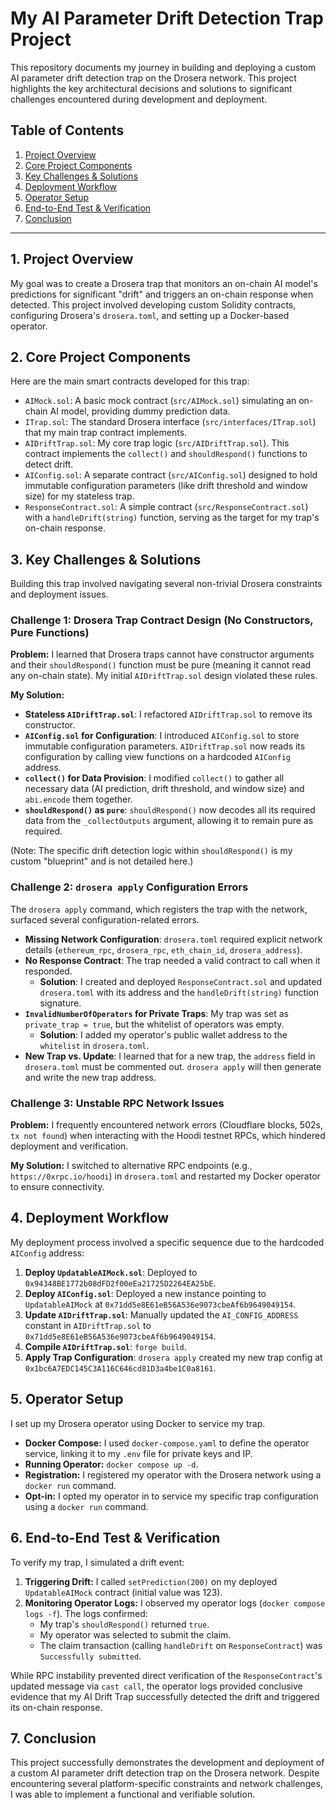 # My AI Parameter Drift Detection Trap Project

This repository documents my journey in building and deploying a custom AI parameter drift detection trap on the Drosera network. This project highlights the key architectural decisions and solutions to significant challenges encountered during development and deployment.

## Table of Contents

1.  [Project Overview](#1-project-overview)
2.  [Core Project Components](#2-core-project-components)
3.  [Key Challenges & Solutions](#3-key-challenges--solutions)
4.  [Deployment Workflow](#4-deployment-workflow)
5.  [Operator Setup](#5-operator-setup)
6.  [End-to-End Test & Verification](#6-end-to-end-test--verification)
7.  [Conclusion](#7-conclusion)

---

## 1. Project Overview

My goal was to create a Drosera trap that monitors an on-chain AI model's predictions for significant "drift" and triggers an on-chain response when detected. This project involved developing custom Solidity contracts, configuring Drosera's `drosera.toml`, and setting up a Docker-based operator.

## 2. Core Project Components

Here are the main smart contracts developed for this trap:

*   `AIMock.sol`: A basic mock contract (`src/AIMock.sol`) simulating an on-chain AI model, providing dummy prediction data.
*   `ITrap.sol`: The standard Drosera interface (`src/interfaces/ITrap.sol`) that my main trap contract implements.
*   `AIDriftTrap.sol`: My core trap logic (`src/AIDriftTrap.sol`). This contract implements the `collect()` and `shouldRespond()` functions to detect drift.
*   `AIConfig.sol`: A separate contract (`src/AIConfig.sol`) designed to hold immutable configuration parameters (like drift threshold and window size) for my stateless trap.
*   `ResponseContract.sol`: A simple contract (`src/ResponseContract.sol`) with a `handleDrift(string)` function, serving as the target for my trap's on-chain response.

## 3. Key Challenges & Solutions

Building this trap involved navigating several non-trivial Drosera constraints and deployment issues.

### Challenge 1: Drosera Trap Contract Design (No Constructors, Pure Functions)

**Problem:** I learned that Drosera traps cannot have constructor arguments and their `shouldRespond()` function must be pure (meaning it cannot read any on-chain state). My initial `AIDriftTrap.sol` design violated these rules.

**My Solution:**
*   **Stateless `AIDriftTrap.sol`**: I refactored `AIDriftTrap.sol` to remove its constructor.
*   **`AIConfig.sol` for Configuration**: I introduced `AIConfig.sol` to store immutable configuration parameters. `AIDriftTrap.sol` now reads its configuration by calling view functions on a hardcoded `AIConfig` address.
*   **`collect()` for Data Provision**: I modified `collect()` to gather all necessary data (AI prediction, drift threshold, and window size) and `abi.encode` them together.
*   **`shouldRespond()` as `pure`**: `shouldRespond()` now decodes all its required data from the `_collectOutputs` argument, allowing it to remain pure as required.

(Note: The specific drift detection logic within `shouldRespond()` is my custom "blueprint" and is not detailed here.)

### Challenge 2: `drosera apply` Configuration Errors

The `drosera apply` command, which registers the trap with the network, surfaced several configuration-related errors.

*   **Missing Network Configuration**: `drosera.toml` required explicit network details (`ethereum_rpc`, `drosera_rpc`, `eth_chain_id`, `drosera_address`).
*   **No Response Contract**: The trap needed a valid contract to call when it responded.
    *   **Solution**: I created and deployed `ResponseContract.sol` and updated `drosera.toml` with its address and the `handleDrift(string)` function signature.
*   **`InvalidNumberOfOperators` for Private Traps**: My trap was set as `private_trap = true`, but the whitelist of operators was empty.
    *   **Solution**: I added my operator's public wallet address to the `whitelist` in `drosera.toml`.
*   **New Trap vs. Update**: I learned that for a new trap, the `address` field in `drosera.toml` must be commented out. `drosera apply` will then generate and write the new trap address.

### Challenge 3: Unstable RPC Network Issues

**Problem:** I frequently encountered network errors (Cloudflare blocks, 502s, `tx not found`) when interacting with the Hoodi testnet RPCs, which hindered deployment and verification.

**My Solution:** I switched to alternative RPC endpoints (e.g., `https://0xrpc.io/hoodi`) in `drosera.toml` and restarted my Docker operator to ensure connectivity.

## 4. Deployment Workflow

My deployment process involved a specific sequence due to the hardcoded `AIConfig` address:

1.  **Deploy `UpdatableAIMock.sol`**: Deployed to `0x94348BE1772b08dFD2f00eEa21725D2264EA25bE`.
2.  **Deploy `AIConfig.sol`**: Deployed a new instance pointing to `UpdatableAIMock` at `0x71dd5e8E61eB56A536e9073cbeAf6b9649049154`.
3.  **Update `AIDriftTrap.sol`**: Manually updated the `AI_CONFIG_ADDRESS` constant in `AIDriftTrap.sol` to `0x71dd5e8E61eB56A536e9073cbeAf6b9649049154`.
4.  **Compile `AIDriftTrap.sol`**: `forge build`.
5.  **Apply Trap Configuration**: `drosera apply` created my new trap config at `0x1bc6A7EDC145C3A116C646cd81D3a4be1C0a8161`.

## 5. Operator Setup

I set up my Drosera operator using Docker to service my trap.

*   **Docker Compose:** I used `docker-compose.yaml` to define the operator service, linking it to my `.env` file for private keys and IP.
*   **Running Operator:** `docker compose up -d`.
*   **Registration:** I registered my operator with the Drosera network using a `docker run` command.
*   **Opt-in:** I opted my operator in to service my specific trap configuration using a `docker run` command.

## 6. End-to-End Test & Verification

To verify my trap, I simulated a drift event:

1.  **Triggering Drift:** I called `setPrediction(200)` on my deployed `UpdatableAIMock` contract (initial value was 123).
2.  **Monitoring Operator Logs:** I observed my operator logs (`docker compose logs -f`). The logs confirmed:
    *   My trap's `shouldRespond()` returned `true`.
    *   My operator was selected to submit the claim.
    *   The claim transaction (calling `handleDrift` on `ResponseContract`) was `Successfully submitted`.

While RPC instability prevented direct verification of the `ResponseContract`'s updated message via `cast call`, the operator logs provided conclusive evidence that my AI Drift Trap successfully detected the drift and triggered its on-chain response.

## 7. Conclusion

This project successfully demonstrates the development and deployment of a custom AI parameter drift detection trap on the Drosera network. Despite encountering several platform-specific constraints and network challenges, I was able to implement a functional and verifiable solution.